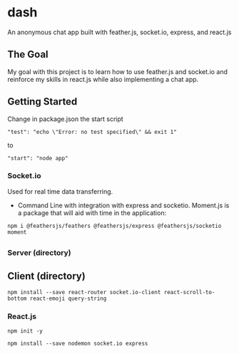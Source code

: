 # dash
An anonymous chat app built with feather.js, socket.io, express, and react.js

## The Goal
My goal with this project is to learn how to use feather.js and socket.io and reinforce my skills in react.js while also implementing a chat app.

## Getting Started
Change in package.json the start script 
```
"test": "echo \"Error: no test specified\" && exit 1"
```

to
```
"start": "node app"
```

### Socket.io
Used for real time data transferring.  

- Command Line with integration with express and socketio. Moment.js is a package that will aid with time in the application: 
```
npm i @feathersjs/feathers @feathersjs/express @feathersjs/socketio moment
```

## 


### Server (directory)
 
## Client (directory)
```
npm install --save react-router socket.io-client react-scroll-to-bottom react-emoji query-string
```

### React.js
```
npm init -y

npm install --save nodemon socket.io express
```
